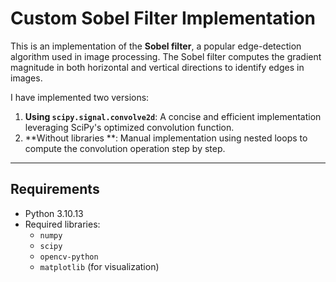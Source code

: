 # Custom Sobel Filter Implementation

This is an implementation of the **Sobel filter**, a popular edge-detection algorithm used in image processing. The Sobel filter computes the gradient magnitude in both horizontal and vertical directions to identify edges in images.

I have implemented two versions:
1. **Using `scipy.signal.convolve2d`**: A concise and efficient implementation leveraging SciPy's optimized convolution function.
2. **Without libraries **: Manual implementation using nested loops to compute the convolution operation step by step.

---

## Requirements
- Python 3.10.13
- Required libraries:
  - `numpy`
  - `scipy`
  - `opencv-python`
  - `matplotlib` (for visualization)
